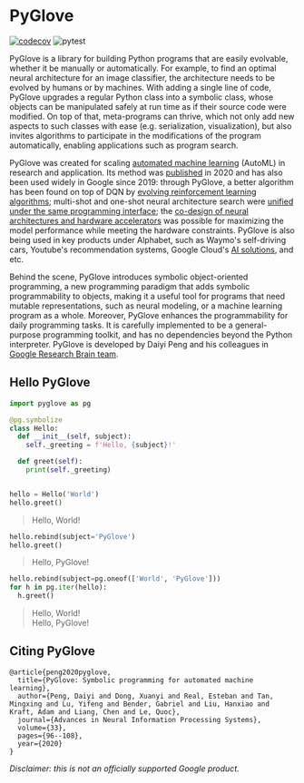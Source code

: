 # PyGlove

[![codecov](https://codecov.io/gh/google/pyglove/branch/main/graph/badge.svg)](https://codecov.io/gh/google/pyglove)
![pytest](https://github.com/google/pyglove/actions/workflows/ci.yaml/badge.svg)

PyGlove is a library for building Python programs that are easily evolvable,
whether it be manually or automatically. For example, to find an optimal neural
architecture for an image classifier, the architecture needs to be evolved by
humans or by machines. With adding a single line of code, PyGlove upgrades a
regular Python class into a symbolic class, whose objects can be manipulated
safely at run time as if their source code were modified. On top of that,
meta-programs can thrive, which not only add new aspects to such classes with
ease (e.g. serialization, visualization), but also invites algorithms to
participate in the modifications of the program automatically, enabling
applications such as program search.

PyGlove was created for scaling [automated machine learning](https://en.wikipedia.org/wiki/Automated_machine_learning) (AutoML) in
research and application. Its method was [published](https://proceedings.neurips.cc/paper/2020/file/012a91467f210472fab4e11359bbfef6-Paper.pdf)
in 2020 and has also been used widely in Google since 2019: through PyGlove, a
better algorithm has been found on top of DQN by
[evolving reinforcement learning algorithms](https://ai.googleblog.com/2021/04/evolving-reinforcement-learning.html); multi-shot and one-shot neural architecture search were
[unified under the same programming interface](https://proceedings.neurips.cc/paper/2020/file/012a91467f210472fab4e11359bbfef6-Paper.pdf);
the [co-design of neural architectures and hardware accelerators](https://proceedings.mlsys.org/paper/2022/file/31fefc0e570cb3860f2a6d4b38c6490d-Paper.pdf)
was possible for maximizing the model performance while meeting the hardware
constraints. PyGlove is also being used in key products under Alphabet, such as
Waymo's self-driving cars, Youtube's recommendation systems, Google Cloud's
[AI solutions](https://cloud.google.com/blog/products/ai-machine-learning/vertex-ai-nas-makes-the-most--advanced-ml-modeling-possible), and etc.

Behind the scene, PyGlove introduces symbolic object-oriented programming, a new
programming paradigm that adds symbolic programmability to objects, making it a
useful tool for programs that need mutable representations, such as neural
modeling, or a machine learning program as a whole. Moreover, PyGlove enhances
the programmability for daily programming tasks. It is carefully implemented to
be a general-purpose programming toolkit, and has no dependencies beyond the
Python interpreter. PyGlove is developed by Daiyi Peng and his colleagues in
[Google Research Brain team](https://research.google/teams/brain/).


## Hello PyGlove

```python
import pyglove as pg

@pg.symbolize
class Hello:
  def __init__(self, subject):
    self._greeting = f'Hello, {subject}!'

  def greet(self):
    print(self._greeting)


hello = Hello('World')
hello.greet()
```
> Hello, World!

```python
hello.rebind(subject='PyGlove')
hello.greet()
```
> Hello, PyGlove!

```python
hello.rebind(subject=pg.oneof(['World', 'PyGlove']))
for h in pg.iter(hello):
  h.greet()
```
> Hello, World!<br>
> Hello, PyGlove!


## Citing PyGlove

```
@article{peng2020pyglove,
  title={PyGlove: Symbolic programming for automated machine learning},
  author={Peng, Daiyi and Dong, Xuanyi and Real, Esteban and Tan, Mingxing and Lu, Yifeng and Bender, Gabriel and Liu, Hanxiao and Kraft, Adam and Liang, Chen and Le, Quoc},
  journal={Advances in Neural Information Processing Systems},
  volume={33},
  pages={96--108},
  year={2020}
}
```

*Disclaimer: this is not an officially supported Google product.*
